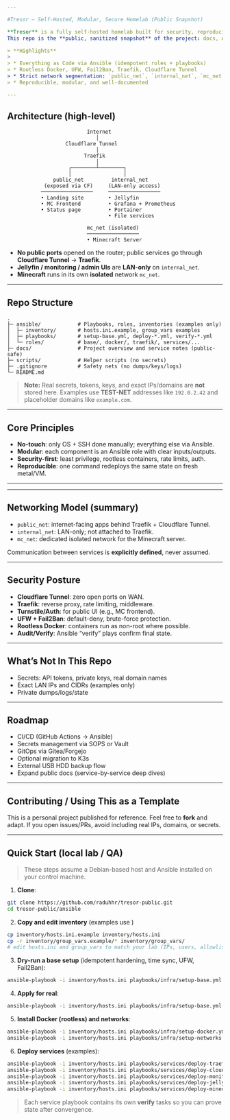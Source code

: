```yaml
---

#Tresor — Self-Hosted, Modular, Secure Homelab (Public Snapshot)

**Tresor** is a fully self-hosted homelab built for security, reproducibility, and low manual maintenance.
This repo is the **public, sanitized snapshot** of the project: docs, Ansible skeleton, and deployment patterns (no secrets).

> **Highlights**
>
> * Everything as Code via Ansible (idempotent roles + playbooks)
> * Rootless Docker, UFW, Fail2Ban, Traefik, Cloudflare Tunnel
> * Strict network segmentation: `public_net`, `internal_net`, `mc_net`
> * Reproducible, modular, and well-documented

---
```


## Architecture (high-level)

```
                          Internet
                             │
                   Cloudflare Tunnel
                             │
                         Traefik
                             │
                    ┌────────┴────────┐
                    │                 │
               public_net         internal_net
            (exposed via CF)     (LAN-only access)
           ─────────────────     ─────────────────
           • Landing site        • Jellyfin
           • MC Frontend         • Grafana + Prometheus
           • Status page         • Portainer
                                 • File services

                          mc_net (isolated)
                          ─────────────────
                          • Minecraft Server
```

* **No public ports** opened on the router; public services go through **Cloudflare Tunnel** → **Traefik**.
* **Jellyfin / monitoring / admin UIs** are **LAN-only** on `internal_net`.
* **Minecraft** runs in its own **isolated** network `mc_net`.

---

## Repo Structure

```
.
├─ ansible/            # Playbooks, roles, inventories (examples only)
│  ├─ inventory/       # hosts.ini.example, group_vars examples
│  ├─ playbooks/       # setup-base.yml, deploy-*.yml, verify-*.yml
│  └─ roles/           # base/, docker/, traefik/, services/...
├─ docs/               # Project overview and service notes (public-safe)
├─ scripts/            # Helper scripts (no secrets)
├─ .gitignore          # Safety nets (no dumps/keys/logs)
└─ README.md
```

> **Note:** Real secrets, tokens, keys, and exact IPs/domains are **not** stored here.
> Examples use **TEST-NET** addresses like `192.0.2.42` and placeholder domains like `example.com`.

---

## Core Principles

* **No-touch**: only OS + SSH done manually; everything else via Ansible.
* **Modular**: each component is an Ansible role with clear inputs/outputs.
* **Security-first**: least privilege, rootless containers, rate limits, auth.
* **Reproducible**: one command redeploys the same state on fresh metal/VM.

---

---

## Networking Model (summary)

* `public_net`: internet-facing apps behind Traefik + Cloudflare Tunnel.
* `internal_net`: LAN-only; not attached to Traefik.
* `mc_net`: dedicated isolated network for the Minecraft server.

Communication between services is **explicitly defined**, never assumed.

---

## Security Posture

* **Cloudflare Tunnel**: zero open ports on WAN.
* **Traefik**: reverse proxy, rate limiting, middleware.
* **Turnstile/Auth**: for public UI (e.g., MC frontend).
* **UFW + Fail2Ban**: default-deny, brute-force protection.
* **Rootless Docker**: containers run as non-root where possible.
* **Audit/Verify**: Ansible “verify” plays confirm final state.

---

## What’s Not In This Repo

* Secrets: API tokens, private keys, real domain names
* Exact LAN IPs and CIDRs (examples only)
* Private dumps/logs/state

---

## Roadmap

* CI/CD (GitHub Actions → Ansible)
* Secrets management via SOPS or Vault
* GitOps via Gitea/Forgejo
* Optional migration to K3s
* External USB HDD backup flow
* Expand public docs (service-by-service deep dives)

---

## Contributing / Using This as a Template

This is a personal project published for reference. Feel free to **fork** and adapt.
If you open issues/PRs, avoid including real IPs, domains, or secrets.

---

## Quick Start (local lab / QA)

> These steps assume a Debian-based host and Ansible installed on your control machine.

1. **Clone**:

```bash
git clone https://github.com/raduhhr/tresor-public.git
cd tresor-public/ansible
```

2. **Copy and edit inventory** (examples use )

```bash
cp inventory/hosts.ini.example inventory/hosts.ini
cp -r inventory/group_vars.example/* inventory/group_vars/
# edit hosts.ini and group_vars to match your lab (IPs, users, allowlists)
```

3. **Dry-run a base setup** (idempotent hardening, time sync, UFW, Fail2Ban):

```bash
ansible-playbook -i inventory/hosts.ini playbooks/infra/setup-base.yml --check
```

4. **Apply for real**:

```bash
ansible-playbook -i inventory/hosts.ini playbooks/infra/setup-base.yml
```

5. **Install Docker (rootless) and networks**:

```bash
ansible-playbook -i inventory/hosts.ini playbooks/infra/setup-docker.yml
ansible-playbook -i inventory/hosts.ini playbooks/infra/setup-networks.yml
```

6. **Deploy services** (examples):

```bash
ansible-playbook -i inventory/hosts.ini playbooks/services/deploy-traefik.yml
ansible-playbook -i inventory/hosts.ini playbooks/services/deploy-cloudflare.yml
ansible-playbook -i inventory/hosts.ini playbooks/services/deploy-monitoring.yml
ansible-playbook -i inventory/hosts.ini playbooks/services/deploy-jellyfin.yml
ansible-playbook -i inventory/hosts.ini playbooks/services/deploy-minecraft.yml
```

> Each service playbook contains its own **verify** tasks so you can prove state after convergence.

